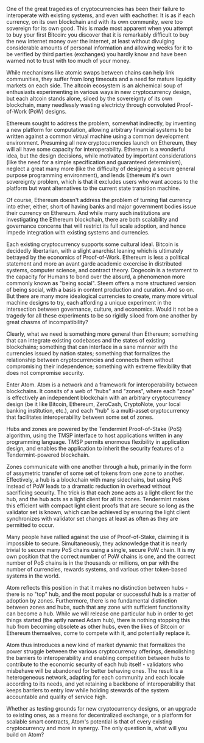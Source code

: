 One of the great tragedies of cryptocurrencies has been their failure to interoperate with existing systems, and even with eachother.
It is as if each currency, on its own blockchain and with its own community, were too sovereign for its own good.
This is made most apparent when you attempt to buy your first Bitcoin: you discover that it is remarkably 
difficult to buy the new internet money over the internet, at least without divulging considerable amounts of personal information and 
allowing weeks for it to be verified by third parties (exchanges) you hardly know and have been warned not to trust with too much of your money.	

While mechanisms like atomic swaps between chains can help link communities,
they suffer from long timeouts and a need for mature liquidity markets on each side.
The altcoin ecosystem is an alchemical soup of enthusiasts experimenting in various ways in new cryptocurrency design,
but each altcoin stands alone, siloed by the sovereignty of its own blockchain, 
many needlessly wasting electricty through convoluted Proof-of-Work (PoW) designs.

Ethereum sought to address the problem, somewhat indirectly, by inventing a new platform for computation, 
allowing arbitrary financial systems to be written against a common virtual machine using a common development environment.
Presuming all new cryptocurrencies launch on Ethereum, they will all have some capacity for interoperability.
Ethereum is a wonderful idea, but the design decisions, while motivated by important considerations
(like the need for a simple specification and guaranteed determinism), neglect a great many more 
(like the difficulty of designing a secure general purpose programming environment),
and lends Ethereum it's own sovereignty problem, which is that it excludes users who want access to the platform
but want alternatives to the current state transition machine.

Of course, Ethereum doesn't address the problem of turning fiat currency into ether, either,
short of having banks and major government bodies issue their currency on Ethereum.
And while many such institutions are investigating the Ethereum blockchain,
there are both scalability and governance concerns that will restrict its full scale adoption,
and hence impede integration with existing systems and currencies.

Each existing cryptocurrency supports some cultural ideal. 
Bitcoin is decidedly libertarian, with a slight anarchist leaning which is ultimately betrayed by the economics of Proof-of-Work.
Ethereum is less a political statement and more an avant garde academic excercise in distributed systems, computer science, and contract theory.
Dogecoin is a testament to the capacity for Humans to bond over the absurd, a phenomenon more commonly known as "being social".
Steem offers a more structured version of being social, with a basis in content production and curation.
And so on. But there are many more idealogical currencies to create, 
many more virtual machine designs to try,
each affording a unique experiment in the intersection between governance, culture, and economics.
Would it not be a tragedy for all these experiments to be so rigidly siloed from one another by great chasms of incompatibility?

Clearly, what we need is something more general than Ethereum;
something that can integrate existing codebases and the states of existing blockchains;
something that can interface in a sane manner with the currencies issued by nation states;
something that formalizes the relationship between cryptocurrencies and connects them without compromising their independence;
something with extreme flexibility that does not compromise security.

Enter Atom. Atom is a network and a framework for interoperability between blockchains.
It consits of a web of "hubs" and "zones", where each "zone" is effectively an independent blockchain
with an arbitrary cryptocurrency design (be it like Bitcoin, Ethereum, ZeroCash, CryptoNote, your local banking institution, etc.), 
and each "hub" is a multi-asset cryptocurrency that facilitates interoperability between some set of zones.

Hubs and zones are powered by the Tendermint Proof-of-Stake (PoS) algorithm, 
using the TMSP interface to host applications written in any programming language.
TMSP permits enormous flexibility in application design, and enables the application
to inherit the security features of a Tendermint-powered blockchain.

Zones communicate with one another through a hub, 
primarily in the form of assymetric transfer of some set of tokens from one zone to another.
Effectively, a hub is a blockchain with many sidechains, 
but using PoS instead of PoW leads to a dramatic reduction in overhead without sacrificing security.
The trick is that each zone acts as a light client for the hub, and the hub acts as a light client for all its zones.
Tendermint makes this efficient with compact light client proofs that are secure so long as the validator set is known,
which can be achieved by ensuring the light client synchronizes with validator set changes at least as often as they are permitted to occur.

Many people have rallied against the use of Proof-of-Stake, claiming it is impossible to secure.
Simultaneously, they acknowledge that it is nearly trivial to secure many PoS chains using a single, secure PoW chain. 
It is my own position that the correct number of PoW chains is one,
and the correct number of PoS chains is in the thousands or millions, on par with the number of currencies, rewards systems, and various 
other token-based systems in the world.

Atom reflects this position in that it makes no distinction between hubs - 
there is no "top" hub, and the most popular or successful hub is a matter of adoption by zones. 
Furthermore, there is no fundamental distinction between zones and hubs,
such that any zone with sufficient functionality can become a hub.
While we will release one particular hub in order to get things started (the aptly named Adam hub),
there is nothing stopping this hub from becoming obsolete as other hubs, even the likes of Bitcoin or Ethereum themselves,
come to compete with it, and potentially replace it.

Atom thus introduces a new kind of market dynamic that formalizes the power struggle between the
various cryptocurrency offerings, demolishing the barriers to interoperability and enabling
competition between hubs to contribute to the economic security of each hub itself - 
validators who misbehave will be abandoned for better behaving ones.
The result is a heterogeneous network, adapting for each community and each locale according to its needs,
and yet retaining a backbone of interoperability that keeps 
barriers to entry low while holding stewards of the system accountable and quality of service high.

Whether as testing grounds for new cryptocurrency designs, or an upgrade to existing ones, 
as a means for decentralized exchange, or a platform for scalable smart contracts,
Atom's potential is that of every existing cryptocurrency and more in synergy.
The only question is, what will you build on Atom?
